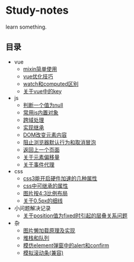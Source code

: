 # Study-notes
learn something.


## 目录

- vue
  - [mixin简单使用](vue/mixin.md)
  - [vue优化技巧](vue/vue优化技巧.md)
  - [watch和computed区别](vue/watch和computed区别.md)
  - [关于vue中的key](vue/关于vue中的key.md)
- js
  - [判断一个值为null](js/判断一个值为null.md)
  - [常用js内置对象](js/常用js内置对象.md)
  - [跨域处理](js/跨域处理.md)
  - [实现继承](js/实现继承.md)
  - [DOM改变元素内容](js/DOM改变元素内容.md)
  - [阻止浏览器默认行为和取消冒泡](js/阻止浏览器默认行为和取消冒泡.md)
  - [返回上一个页面](js/返回上一个页面.md)
  - [关于元素偏移量](js/关于元素偏移量.md)
  - [关于事件代理](js/事件代理的好处.md)
- css
  - [css3能开启硬件加速的几种属性](css/硬件加速.md)
  - [css中可继承的属性](css/css中可继承的属性.md)
  - [图片按4:3比例布局](css/图片按4:3比例布局.md)
  - [关于0.5px的细线](css/关于0.5px的细线.md)
- 小问题解决记录
  - [关于position值为fixed时引起的层叠关系问题](小问题解决记录/关于position值为fixed时引起的层叠关系问题.md)
- 杂
  - [图片懒加载原理及实现](杂/图片懒加载原理及实现.md)
  - [堆栈和队列](杂/堆栈和队列.md)
  - [模仿element弹窗中的alert和confirm](杂/模仿element的弹窗)
  - [模拟滚动条(兼容)](杂/滚动条)
